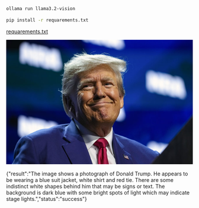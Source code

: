 ```bash
ollama run llama3.2-vision
```


```bash
pip install -r requarements.txt
```


[requarements.txt](https://github.com/unton3ton/Same_Same_But_Different)  


![](https://raw.githubusercontent.com/tonypithony/IMG2TXTwithFLASK/refs/heads/main/trump.jpg)

{"result":"The image shows a photograph of Donald Trump. 
He appears to be wearing a blue suit jacket, white shirt and red tie. 
There are some indistinct white shapes behind him that may be signs or text. 
The background is dark blue with some bright spots of light which may indicate 
stage lights.","status":"success"}
